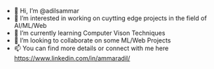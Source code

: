 - 👋 Hi, I’m @adilsammar
- 👀 I’m interested in working on cuytting edge projects in the field of AI/ML/Web
- 🌱 I’m currently learning Computer Vison Techniques
- 💞️ I’m looking to collaborate on some ML/Web Projects
- 📫 You can find more details or connect with me here https://www.linkedin.com/in/ammaradil/
